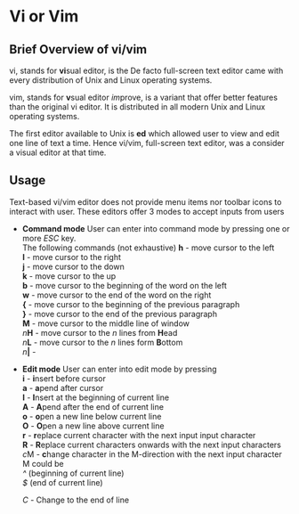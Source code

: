 # Vi or Vim

## Brief Overview of vi/vim

vi, stands for **vi**sual editor, is the De facto full-screen text editor came with every distribution of Unix and Linux operating systems.

vim, stands for **v**sual editor *im*prove, is a variant that offer better features than the original vi editor. It is distributed in all modern Unix and Linux operating systems.

The first editor available to Unix is **ed** which allowed user to view and edit one line of text a time.  Hence vi/vim, full-screen text editor, was a consider a visual editor at that time.

## Usage

Text-based vi/vim editor does not provide menu items nor toolbar icons to interact with user. These editors offer 3 modes to accept inputs from users

- **Command mode**
  User can enter into command mode by pressing one or more *ESC* key.<br />
  The following commands (not exhaustive)
  **h**   - move cursor to the left<br />
  **l**   - move cursor to the right<br />
  **j**   - move cursor to the down<br />
  **k**   - move cursor to the up<br />
  **b**   - move cursor to the beginning of the word on the left<br />
  **w**   - move cursor to the end of the word on the right<br />
  **{**   - move cursor to the beginning of the previous paragraph<br />
  **}**   - move cursor to the end of the previous paragraph<br />
  **M**   - move cursor to the middle line of window<br />
 *n***H**  - move cursor to the *n* lines from **H**ead<br />
 *n***L**  - move cursor to the *n* lines form **B**ottom<br />
 *n*<b>|</b>  -
  
  
- **Edit mode**
  User can enter into edit mode by pressing <br />
  **i**   - **i**nsert before cursor<br />
  **a**   - **a**pend after cursor<br />
  **I**   - **I**nsert at the beginning of current line<br />
  **A**   - **A**pend after the end of current line<br />
  **o**   - **o**pen a new line below current line<br />
  **O**   - **O**pen a new line above current line<br />
  **r**   - **r**eplace current character with the next input input character<br />
  **R**   - **R**eplace current characters onwards with the next input characters<br />
  *c*M  - **c**hange character in the M-direction with the next input character<br />
          M could be<br />
            *^* (beginning of current line)<br />
            *$* (end of current line)<br />
                    
  *C*   - Change to the end of line
